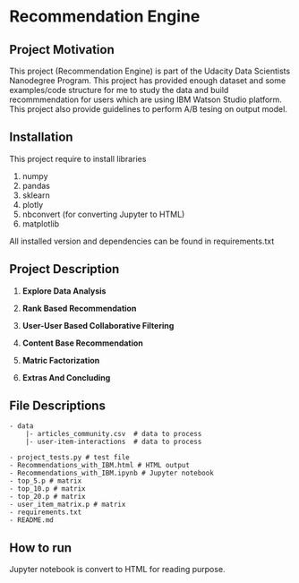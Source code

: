 # Recommendation Engine

## Project Motivation

This project (Recommendation Engine) is part of the Udacity Data Scientists Nanodegree Program. This project has provided enough dataset and some examples/code structure for me to study the data and build recommmendation for users which are using IBM Watson Studio platform. This project also provide guidelines to perform A/B tesing on output model.

## Installation
This project require to install libraries
1. numpy
2. pandas
3. sklearn
4. plotly
5. nbconvert (for converting Jupyter to HTML)
6. matplotlib

All installed version and dependencies can be found in requirements.txt

## Project Description
1. **Explore Data Analysis**

2. **Rank Based Recommendation**

3. **User-User Based Collaborative Filtering**

4. **Content Base Recommendation**

5. **Matric Factorization**

6. **Extras And Concluding**

## File Descriptions
~~~~~~~
- data
    |- articles_community.csv  # data to process 
    |- user-item-interactions  # data to process

- project_tests.py # test file
- Recommendations_with_IBM.html # HTML output
- Recommendations_with_IBM.ipynb # Jupyter notebook
- top_5.p # matrix
- top_10.p # matrix
- top_20.p # matrix
- user_item_matrix.p # matrix    
- requirements.txt
- README.md
~~~~~~~
## How to run

Jupyter notebook is convert to HTML for reading purpose.
